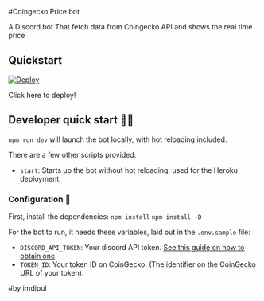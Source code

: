 #Coingecko Price bot

A Discord bot That fetch data from Coingecko API and shows the real time price

## Quickstart

<a href="https://heroku.com/deploy?template=https://github.com/hernandoagf/price-bot-coingecko">
<img src="https://www.herokucdn.com/deploy/button.svg" alt="Deploy">
</a>

Click here to deploy!

## Developer quick start 👩‍💻

`npm run dev` will launch the bot locally, with hot reloading included.

There are a few other scripts provided:

- `start`: Starts up the bot without hot reloading; used for the Heroku deployment.

### Configuration 🔧

First, install the dependencies:
`npm install`
`npm install -D`

For the bot to run, it needs these variables, laid out in the `.env.sample` file:

- `DISCORD_API_TOKEN`: Your discord API token. [See this guide on how to obtain one](https://github.com/reactiflux/discord-irc/wiki/Creating-a-discord-bot-&-getting-a-token).
- `TOKEN_ID`: Your token ID on CoinGecko. (The identifier on the CoinGecko URL of your token).

#by imdipul
